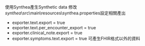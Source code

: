 使用Synthea產生Synthetic data
修改 $synthea$\src\main\resources\synthea.properties設定相關產出
- exporter.text.export = true
- exporter.text.per_encounter_export = true 
- exporter.clinical_note.export = true
- exporter.symptoms.text.export = true
可產生FHIR格式以外的資料